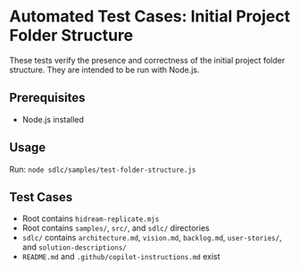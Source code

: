 # Automated Test Cases: Initial Project Folder Structure

These tests verify the presence and correctness of the initial project folder structure. They are intended to be run with Node.js.

## Prerequisites
- Node.js installed

## Usage
Run: `node sdlc/samples/test-folder-structure.js`

## Test Cases
- Root contains `hidream-replicate.mjs`
- Root contains `samples/`, `src/`, and `sdlc/` directories
- `sdlc/` contains `architecture.md`, `vision.md`, `backlog.md`, `user-stories/`, and `solution-descriptions/`
- `README.md` and `.github/copilot-instructions.md` exist
